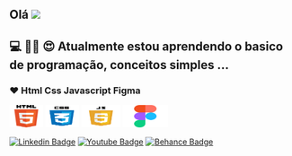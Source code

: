 

## Olá  <img src="https://github.com/everton-dgn/everton-dgn/blob/main/gif/Hi.gif?raw=true" width="30px">

## 💻 👩‍💻 😍 Atualmente estou aprendendo o  basico de programação, conceitos simples ...

### ❤ Html  Css  Javascript  Figma

<p align="left">
<img src="https://github.com/Lucianevianagbi/Lucianevianagbi/blob/master/img/img1.png" width="60px" height="40"> <img src="https://github.com/Lucianevianagbi/Lucianevianagbi/blob/master/img/img2.png" width="60px" height="40"> <img src="https://github.com/Lucianevianagbi/Lucianevianagbi/blob/master/img/img3.png" width="70px" height="40"> <img src="https://github.com/Lucianevianagbi/Lucianevianagbi/blob/master/img/figma.png" width="80px" height="40">
<br> 
</p>

<a href="https://www.linkedin.com/in/luciane-viana/" target="blank"><img alt="Linkedin Badge" src="https://img.shields.io/badge/-Luciane%20Viana-563D7C?style=flat-square&logo=Linkedin&logoColor=white&link=https://www.linkedin.com/in/luciane-viana/"/></a>
<a href="https://www.youtube.com/channel/UCo4ROwwxi_KTCkA89N4CKyw" target="blank"><img alt="Youtube Badge" src="https://img.shields.io/badge/-Luciane%20Viana-563D7C?style=flat-square&logo=Youtube&logoColor=white&link=https://www.youtube.com/channel/UCo4ROwwxi_KTCkA89N4CKyw"/></a>
<a href="https://www.behance.net/lucianevianna" target="blank"><img alt="Behance Badge" src="https://img.shields.io/badge/-Luciane%20Viana-563D7C?style=flat-square&logo=Behance&logoColor=white&link=https://www.behance.net/luciane_viana"/></a>




